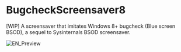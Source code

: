 # BugcheckScreensaver8
[WIP] A screensaver that imitates Windows 8+ bugcheck (Blue screen BSOD), a sequel to Sysinternals BSOD screensaver.

![EN_Preview](https://github.com/RigoLigoRLC/BugcheckScreensaver8/assets/49363666/14d197f3-e4a7-4af2-8f35-12a9b6d5b81b)

